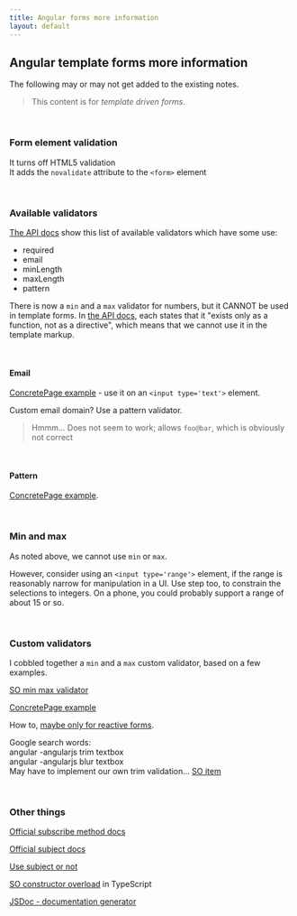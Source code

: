 ```yaml
---
title: Angular forms more information
layout: default
---
```


## Angular template forms more information

The following may or may not get added to the existing notes.

> This content is for *template driven forms*. 

<br>

### Form element validation

It turns off HTML5 validation  
It adds the `novalidate` attribute to the `<form>` element  

<br>

### Available validators

[The API docs](https://angular.io/api/forms/Validators) show this list of available validators which have some use:
* required
* email
* minLength
* maxLength
* pattern

There is now a `min` and a `max` validator for numbers, but it CANNOT be used in template forms. In [the API docs](https://angular.io/api/forms/Validators), each states that it "exists only as a function, not as a directive", which means that we cannot use it in the template markup. 

<br>

#### Email

[ConcretePage example](https://www.concretepage.com/angular-2/angular-2-4-email-validation-example) - use it on an `<input type='text'>` element.

Custom email domain? Use a pattern validator.

> Hmmm... Does not seem to work; allows `foo@bar`, which is obviously not correct

<br>

#### Pattern

[ConcretePage example](https://www.concretepage.com/angular-2/angular-2-4-pattern-validation-example).

<br>

### Min and max

As noted above, we cannot use `min` or `max`. 

However, consider using an `<input type='range'>` element, if the range is reasonably narrow for manipulation in a UI. Use step too, to constrain the selections to integers. On a phone, you could probably support a range of about 15 or so. 

<br>

### Custom validators

I cobbled together a `min` and a `max` custom validator, based on a few examples.

[SO min max validator](https://stackoverflow.com/questions/39847862/min-max-validator-in-angular-2-final)

[ConcretePage example](https://www.concretepage.com/angular-2/angular-4-min-max-validation)

How to, [maybe only for reactive forms](https://hackernoon.com/validating-reactive-forms-with-default-and-custom-form-field-validators-in-angular-5586dc51c4ae).

Google search words:  
angular -angularjs trim textbox  
angular -angularjs blur textbox  
May have to implement our own trim validation...
[SO item](https://stackoverflow.com/questions/37066442/model-values-not-trim-automatically-in-angular-2/37066523#37066523)

<br>

### Other things

[Official subscribe method docs](http://reactivex.io/documentation/operators/subscribe.html) 

[Official subject docs](http://reactivex.io/documentation/subject.html) 

[Use subject or not](http://davesexton.com/blog/post/To-Use-Subject-Or-Not-To-Use-Subject.aspx)

[SO constructor overload](https://stackoverflow.com/questions/12702548/constructor-overload-in-typescript/40976608#40976608) in TypeScript

[JSDoc - documentation generator](http://usejsdoc.org/about-getting-started.html)



<br>
